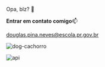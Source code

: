 Opa, blz? 👋

**Entrar em contato comigo**📫

douglas.pina.neves@escola.pr.gov.br

![dog-cachorro](https://github.com/Douglas041/Douglas041/assets/132484983/286ec22a-9da4-4d10-934f-d8aa8e621a4d)


![api](https://github.com/Douglas041/Douglas041/assets/132484983/ae1bd723-ec4d-4caa-96bd-9c9cb9ad1e08)
